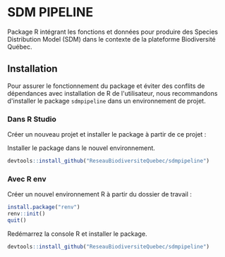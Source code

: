# SDM PIPELINE

 Package R intégrant les fonctions et données pour produire des Species Distribution Model (SDM) dans le contexte de la plateforme Biodiversité Québec. 

 ## Installation

 Pour assurer le fonctionnement du package et éviter des conflits de dépendances avec installation de R de l'utilisateur, nous recommandons d'installer le package `sdmpipeline` dans un environnement de projet.

 ### Dans R Studio

 Créer un nouveau projet et installer le package à partir de ce projet :

Installer le package dans le nouvel environnement.

 ```r
devtools::install_github("ReseauBiodiversiteQuebec/sdmpipeline")
 ```

### Avec R env

Créer un nouvel environnement R à partir du dossier de travail : 

  ```r
install.package("renv")
renv::init()
quit()
  ```
Redémarrez la console R et installer le package.

 ```r
devtools::install_github("ReseauBiodiversiteQuebec/sdmpipeline")
 ```